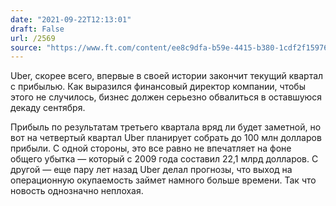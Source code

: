 ```yaml
---
date: "2021-09-22T12:13:01"
draft: False
url: /2569
source: "https://www.ft.com/content/ee8c9dfa-b59e-4415-b380-1cdf2f15976c"
---
```


Uber, скорее всего, впервые в своей истории закончит текущий квартал с прибылью. Как выразился финансовый директор компании, чтобы этого не случилось, бизнес должен серьезно обвалиться в оставшуюся декаду сентября.

Прибыль по результатам третьего квартала вряд ли будет заметной, но вот на четвертый квартал Uber планирует собрать до 100 млн долларов прибыли. С одной стороны, это все равно не впечатляет на фоне общего убытка — который с 2009 года составил 22,1 млрд долларов. С другой — еще пару лет назад Uber делал прогнозы, что выход на операционную окупаемость займет намного больше времени. Так что новость однозначно неплохая.
